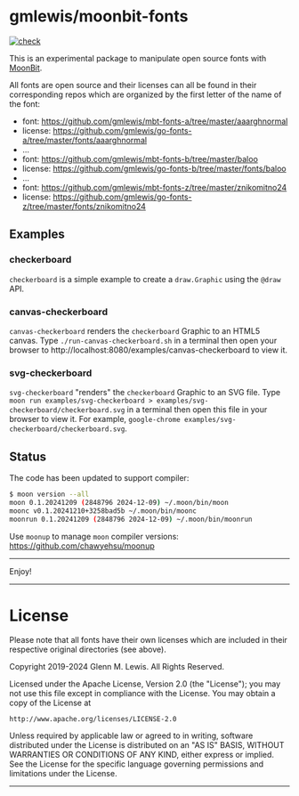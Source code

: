 # gmlewis/moonbit-fonts
[![check](https://github.com/gmlewis/moonbit-fonts/actions/workflows/check.yml/badge.svg)](https://github.com/gmlewis/moonbit-fonts/actions/workflows/check.yml)

This is an experimental package to manipulate open source fonts with [MoonBit].

All fonts are open source and their licenses can all be found in their corresponding
repos which are organized by the first letter of the name of the font:

* font: https://github.com/gmlewis/mbt-fonts-a/tree/master/aaarghnormal
* license: https://github.com/gmlewis/go-fonts-a/tree/master/fonts/aaarghnormal
* ...
* font: https://github.com/gmlewis/mbt-fonts-b/tree/master/baloo
* license: https://github.com/gmlewis/go-fonts-b/tree/master/fonts/baloo
* ...
* font: https://github.com/gmlewis/mbt-fonts-z/tree/master/znikomitno24
* license: https://github.com/gmlewis/go-fonts-z/tree/master/fonts/znikomitno24

[MoonBit]: https://www.moonbitlang.com/

## Examples

### checkerboard

`checkerboard` is a simple example to create a `draw.Graphic` using the `@draw` API.

### canvas-checkerboard

`canvas-checkerboard` renders the `checkerboard` Graphic to an HTML5 canvas.
Type `./run-canvas-checkerboard.sh` in a terminal then open your browser to
http://localhost:8080/examples/canvas-checkerboard to view it.

### svg-checkerboard

`svg-checkerboard` "renders" the `checkerboard` Graphic to an SVG file.
Type `moon run examples/svg-checkerboard > examples/svg-checkerboard/checkerboard.svg`
in a terminal then open this file in your browser to view it.
For example, `google-chrome examples/svg-checkerboard/checkerboard.svg`.

## Status

The code has been updated to support compiler:

```bash
$ moon version --all
moon 0.1.20241209 (2848796 2024-12-09) ~/.moon/bin/moon
moonc v0.1.20241210+3258bad5b ~/.moon/bin/moonc
moonrun 0.1.20241209 (2848796 2024-12-09) ~/.moon/bin/moonrun
```

Use `moonup` to manage `moon` compiler versions:
https://github.com/chawyehsu/moonup

----------------------------------------------------------------------

Enjoy!

----------------------------------------------------------------------

# License

Please note that all fonts have their own licenses which are included
in their respective original directories (see above).

Copyright 2019-2024 Glenn M. Lewis. All Rights Reserved.

Licensed under the Apache License, Version 2.0 (the "License");
you may not use this file except in compliance with the License.
You may obtain a copy of the License at

    http://www.apache.org/licenses/LICENSE-2.0

Unless required by applicable law or agreed to in writing, software
distributed under the License is distributed on an "AS IS" BASIS,
WITHOUT WARRANTIES OR CONDITIONS OF ANY KIND, either express or implied.
See the License for the specific language governing permissions and
limitations under the License.

----------------------------------------------------------------------
